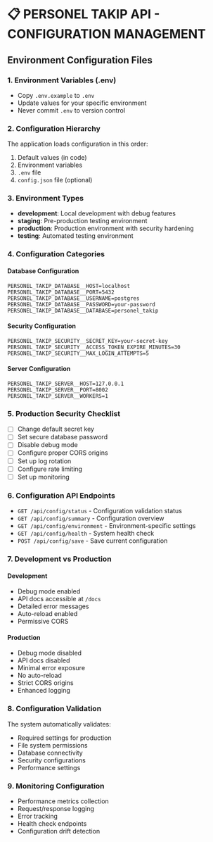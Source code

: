 # 📋 PERSONEL TAKIP API - CONFIGURATION MANAGEMENT

## Environment Configuration Files

### 1. Environment Variables (.env)
- Copy `.env.example` to `.env`
- Update values for your specific environment
- Never commit `.env` to version control

### 2. Configuration Hierarchy
The application loads configuration in this order:
1. Default values (in code)
2. Environment variables
3. `.env` file
4. `config.json` file (optional)

### 3. Environment Types
- **development**: Local development with debug features
- **staging**: Pre-production testing environment  
- **production**: Production environment with security hardening
- **testing**: Automated testing environment

### 4. Configuration Categories

#### Database Configuration
```env
PERSONEL_TAKIP_DATABASE__HOST=localhost
PERSONEL_TAKIP_DATABASE__PORT=5432
PERSONEL_TAKIP_DATABASE__USERNAME=postgres
PERSONEL_TAKIP_DATABASE__PASSWORD=your-password
PERSONEL_TAKIP_DATABASE__DATABASE=personel_takip
```

#### Security Configuration
```env
PERSONEL_TAKIP_SECURITY__SECRET_KEY=your-secret-key
PERSONEL_TAKIP_SECURITY__ACCESS_TOKEN_EXPIRE_MINUTES=30
PERSONEL_TAKIP_SECURITY__MAX_LOGIN_ATTEMPTS=5
```

#### Server Configuration
```env
PERSONEL_TAKIP_SERVER__HOST=127.0.0.1
PERSONEL_TAKIP_SERVER__PORT=8002
PERSONEL_TAKIP_SERVER__WORKERS=1
```

### 5. Production Security Checklist
- [ ] Change default secret key
- [ ] Set secure database password
- [ ] Disable debug mode
- [ ] Configure proper CORS origins
- [ ] Set up log rotation
- [ ] Configure rate limiting
- [ ] Set up monitoring

### 6. Configuration API Endpoints
- `GET /api/config/status` - Configuration validation status
- `GET /api/config/summary` - Configuration overview
- `GET /api/config/environment` - Environment-specific settings
- `GET /api/config/health` - System health check
- `POST /api/config/save` - Save current configuration

### 7. Development vs Production

#### Development
- Debug mode enabled
- API docs accessible at `/docs`
- Detailed error messages
- Auto-reload enabled
- Permissive CORS

#### Production
- Debug mode disabled
- API docs disabled
- Minimal error exposure  
- No auto-reload
- Strict CORS origins
- Enhanced logging

### 8. Configuration Validation
The system automatically validates:
- Required settings for production
- File system permissions
- Database connectivity
- Security configurations
- Performance settings

### 9. Monitoring Configuration
- Performance metrics collection
- Request/response logging
- Error tracking
- Health check endpoints
- Configuration drift detection
